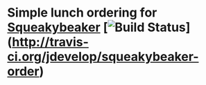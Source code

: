 Simple lunch ordering for [Squeakybeaker](http://www.squeakybeaker.com/) [![Build Status](https://api.travis-ci.org/jdevelop/squeakybeaker-order.png)] (http://travis-ci.org/jdevelop/squeakybeaker-order)
=========
